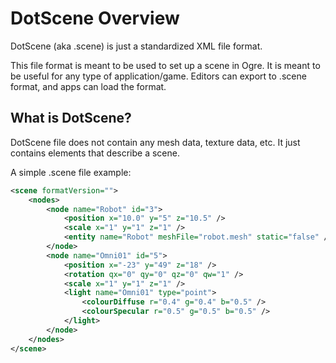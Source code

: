 # DotScene Overview

DotScene (aka .scene) is just a standardized XML file format.

This file format is meant to be used to set up a scene in Ogre. It is meant to be useful for any type of application/game. Editors can export to .scene format, and apps can load the format.

## What is DotScene?
DotScene file does not contain any mesh data, texture data, etc. It just contains elements that describe a scene.

A simple .scene file example:
```xml
<scene formatVersion="">
    <nodes>
        <node name="Robot" id="3">
            <position x="10.0" y="5" z="10.5" />
            <scale x="1" y="1" z="1" />
            <entity name="Robot" meshFile="robot.mesh" static="false" />
        </node>
        <node name="Omni01" id="5">
            <position x="-23" y="49" z="18" />
            <rotation qx="0" qy="0" qz="0" qw="1" />
            <scale x="1" y="1" z="1" />
            <light name="Omni01" type="point">
                <colourDiffuse r="0.4" g="0.4" b="0.5" />
                <colourSpecular r="0.5" g="0.5" b="0.5" />
            </light>
        </node>
    </nodes>
</scene>
```